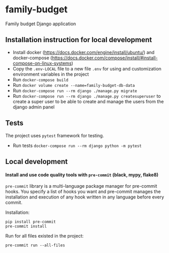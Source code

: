 # family-budget
Family budget Django application


## Installation instruction for local development

- Install docker (https://docs.docker.com/engine/install/ubuntu/) and docker-compose (https://docs.docker.com/compose/install/#install-compose-on-linux-systems)
- Copy the `.env-LOCAL` file to a new file `.env` for using and customization environment variables in the project
- Run `docker-compose build`
- Run `docker volume create --name=family-budget-db-data`
- Run `docker-compose run --rm django ./manage.py migrate`
- Run `docker-compose run --rm django ./manage.py createsuperuser` to create a super user to be able to create and manage the users from the django admin panel

## Tests
The project uses `pytest` framework for testing.

- Run tests `docker-compose run --rm django python -m pytest`


## Local development

#### Install and use code quality tools with `pre-commit` (black, mypy, flake8)
`pre-commit` library is a multi-language package manager for pre-commit hooks.
You specify a list of hooks you want and pre-commit manages
the installation and execution of any hook written in any language
before every commit.

Installation:

    pip install pre-commit
    pre-commit install

Run for all files existed in the project:

    pre-commit run --all-files
